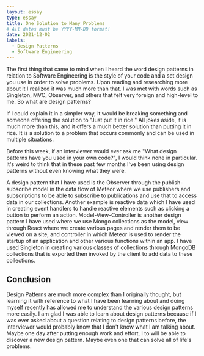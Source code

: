 ```yaml
---
layout: essay
type: essay
title: One Solution to Many Problems
# All dates must be YYYY-MM-DD format!
date: 2021-12-02
labels:
  - Design Patterns
  - Software Engineering
---
```


The first thing that came to mind when I heard the word design patterns in relation to Software Engineering is the style of your code and a set design you use in order to solve problems. Upon reading and researching more about it I realized it was much more than that. I was met with words such as Singleton, MVC, Observer, and others that felt very foreign and high-level to me. So what are design patterns?

If I could explain it in a simpler way, it would be breaking something and someone offering the solution to "Just put it in rice." All jokes aside, it is much more than this, and it offers a much better solution than putting it in rice. It is a solution to a problem that occurs commonly and can be used in multiple situations.

Before this week, if an interviewer would ever ask me "What design patterns have you used in your own code?", I would think none in particular. It's weird to think that in these past few months I've been using design patterns without even knowing what they were.

A design pattern that I have used is the Observer through the publish-subscribe model in the data flow of Meteor where we use publishers and subscriptions to be able to subscribe to publications and use that to access data in our collections. Another example is reactive data which I have used in creating event handlers to handle reactive elements such as clicking a button to perform an action. Model-View-Controller is another design pattern I have used where we use Mongo collections as the model, view through React where we create various pages and render them to be viewed on a site, and controller in which Meteor is used to render the startup of an application and other various functions within an app. I have used Singleton in creating various classes of collections through MongoDB collections that is exported then invoked by the client to add data to these collections.

## Conclusion

Design Patterns are much more complex than I originally thought, but learning it with reference to what I have been learning about and doing myself recently has allowed me to understand the various design patterns more easily. I am glad I was able to learn about design patterns because if I was ever asked about a question relating to design patterns before, the interviewer would probably know that I don't know what I am talking about. Maybe one day after putting enough work and effort, I to will be able to discover a new design pattern. Maybe even one that can solve all of life's problems.